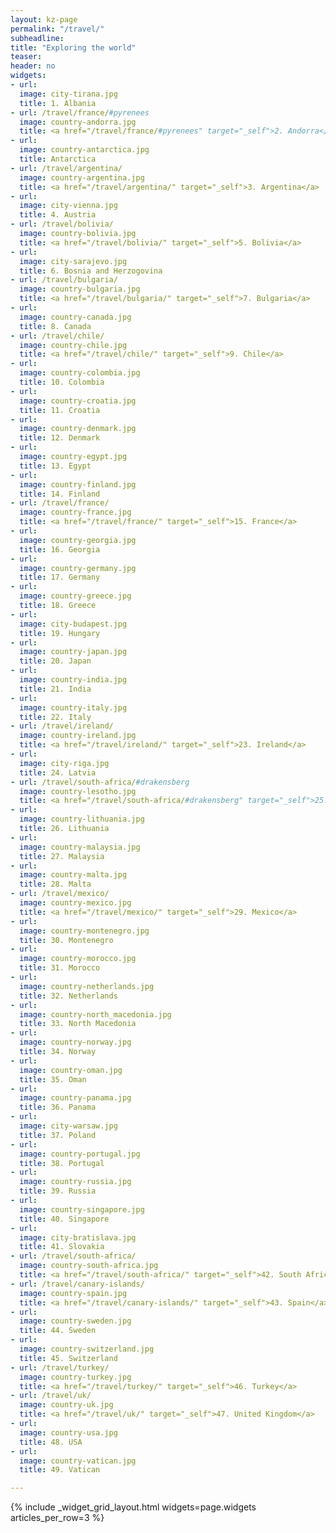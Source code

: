 ```yaml
---
layout: kz-page
permalink: "/travel/"
subheadline:
title: "Exploring the world"
teaser:
header: no
widgets:
- url:
  image: city-tirana.jpg
  title: 1. Albania
- url: /travel/france/#pyrenees
  image: country-andorra.jpg
  title: <a href="/travel/france/#pyrenees" target="_self">2. Andorra</a>
- url:
  image: country-antarctica.jpg
  title: Antarctica
- url: /travel/argentina/
  image: country-argentina.jpg
  title: <a href="/travel/argentina/" target="_self">3. Argentina</a>
- url:
  image: city-vienna.jpg
  title: 4. Austria
- url: /travel/bolivia/
  image: country-bolivia.jpg
  title: <a href="/travel/bolivia/" target="_self">5. Bolivia</a>
- url:
  image: city-sarajevo.jpg
  title: 6. Bosnia and Herzogovina
- url: /travel/bulgaria/
  image: country-bulgaria.jpg
  title: <a href="/travel/bulgaria/" target="_self">7. Bulgaria</a>
- url:
  image: country-canada.jpg
  title: 8. Canada
- url: /travel/chile/
  image: country-chile.jpg
  title: <a href="/travel/chile/" target="_self">9. Chile</a>
- url:
  image: country-colombia.jpg
  title: 10. Colombia
- url:
  image: country-croatia.jpg
  title: 11. Croatia
- url:
  image: country-denmark.jpg
  title: 12. Denmark
- url:
  image: country-egypt.jpg
  title: 13. Egypt
- url:
  image: country-finland.jpg
  title: 14. Finland
- url: /travel/france/
  image: country-france.jpg
  title: <a href="/travel/france/" target="_self">15. France</a>
- url:
  image: country-georgia.jpg
  title: 16. Georgia
- url:
  image: country-germany.jpg
  title: 17. Germany
- url:
  image: country-greece.jpg
  title: 18. Greece
- url:
  image: city-budapest.jpg
  title: 19. Hungary
- url:
  image: country-japan.jpg
  title: 20. Japan
- url:
  image: country-india.jpg
  title: 21. India
- url:
  image: country-italy.jpg
  title: 22. Italy
- url: /travel/ireland/
  image: country-ireland.jpg
  title: <a href="/travel/ireland/" target="_self">23. Ireland</a> 
- url:
  image: city-riga.jpg
  title: 24. Latvia
- url: /travel/south-africa/#drakensberg
  image: country-lesotho.jpg
  title: <a href="/travel/south-africa/#drakensberg" target="_self">25. Lesotho</a> 
- url:
  image: country-lithuania.jpg
  title: 26. Lithuania
- url:
  image: country-malaysia.jpg
  title: 27. Malaysia
- url:
  image: country-malta.jpg
  title: 28. Malta
- url: /travel/mexico/
  image: country-mexico.jpg
  title: <a href="/travel/mexico/" target="_self">29. Mexico</a>
- url:
  image: country-montenegro.jpg
  title: 30. Montenegro
- url:
  image: country-morocco.jpg
  title: 31. Morocco
- url:
  image: country-netherlands.jpg
  title: 32. Netherlands
- url:
  image: country-north_macedonia.jpg
  title: 33. North Macedonia
- url:
  image: country-norway.jpg
  title: 34. Norway
- url:
  image: country-oman.jpg
  title: 35. Oman
- url:
  image: country-panama.jpg
  title: 36. Panama
- url:
  image: city-warsaw.jpg
  title: 37. Poland
- url:
  image: country-portugal.jpg
  title: 38. Portugal
- url:
  image: country-russia.jpg
  title: 39. Russia
- url:
  image: country-singapore.jpg
  title: 40. Singapore
- url:
  image: city-bratislava.jpg
  title: 41. Slovakia
- url: /travel/south-africa/
  image: country-south-africa.jpg
  title: <a href="/travel/south-africa/" target="_self">42. South Africa</a>
- url: /travel/canary-islands/
  image: country-spain.jpg
  title: <a href="/travel/canary-islands/" target="_self">43. Spain</a>
- url:
  image: country-sweden.jpg
  title: 44. Sweden
- url:
  image: country-switzerland.jpg
  title: 45. Switzerland
- url: /travel/turkey/
  image: country-turkey.jpg
  title: <a href="/travel/turkey/" target="_self">46. Turkey</a> 
- url: /travel/uk/
  image: country-uk.jpg
  title: <a href="/travel/uk/" target="_self">47. United Kingdom</a>
- url:
  image: country-usa.jpg
  title: 48. USA
- url:
  image: country-vatican.jpg
  title: 49. Vatican

---
```


{% include _widget_grid_layout.html widgets=page.widgets articles_per_row=3 %}
